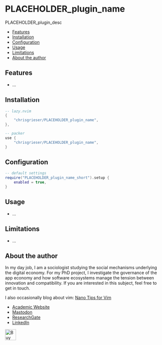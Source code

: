 <!-- LTeX: enabled=false -->
# PLACEHOLDER_plugin_name
<!-- LTeX: enabled=true -->
<!-- TODO uncomment shields when available in dotfyle.com 
<a href="https://dotfyle.com/plugins/chrisgrieser/PLACEHOLDER_plugin_name">
<img alt="badge" src="https://dotfyle.com/plugins/chrisgrieser/PLACEHOLDER_plugin_name/shield"/></a>
-->

PLACEHOLDER_plugin_desc

<!-- toc -->

- [Features](#features)
- [Installation](#installation)
- [Configuration](#configuration)
- [Usage](#usage)
- [Limitations](#limitations)
- [About the author](#about-the-author)

<!-- tocstop -->

## Features
- …

## Installation

```lua
-- lazy.nvim
{
	"chrisgrieser/PLACEHOLDER_plugin_name",
},

-- packer
use {
	"chrisgrieser/PLACEHOLDER_plugin_name",
}
```

## Configuration

```lua
-- default settings
require("PLACEHOLDER_plugin_name_short").setup {
	enabled = true,
}
```

## Usage
- …

## Limitations
- …

## About the author
In my day job, I am a sociologist studying the social mechanisms underlying the
digital economy. For my PhD project, I investigate the governance of the app
economy and how software ecosystems manage the tension between innovation and
compatibility. If you are interested in this subject, feel free to get in touch.

I also occasionally blog about vim: [Nano Tips for Vim](https://nanotipsforvim.prose.sh)

- [Academic Website](https://chris-grieser.de/)
- [Mastodon](https://pkm.social/@pseudometa)
- [ResearchGate](https://www.researchgate.net/profile/Christopher-Grieser)
- [LinkedIn](https://www.linkedin.com/in/christopher-grieser-ba693b17a/)

<a href='https://ko-fi.com/Y8Y86SQ91' target='_blank'><img
	height='36'
	style='border:0px;height:36px;'
	src='https://cdn.ko-fi.com/cdn/kofi1.png?v=3'
	border='0'
	alt='Buy Me a Coffee at ko-fi.com'
/></a>
